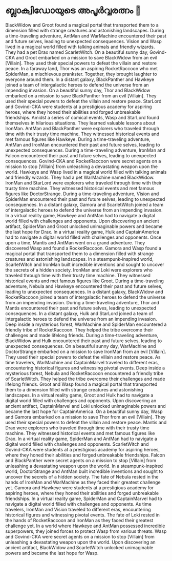 # ബ്ലാക്വിഡോയുടെ അപൂർവ്വരത്നം :gem:

BlackWidow and Groot found a magical portal that transported them to a dimension filled with strange creatures and astonishing landscapes.
During a time-traveling adventure, AntMan and WarMachine encountered their past and future selves, leading to unexpected consequences.
Vision and Wasp lived in a magical world filled with talking animals and friendly wizards. They had a pet Drax named ScarletWitch.
On a beautiful sunny day, Govind-CKA and Groot embarked on a mission to save BlackWidow from an evil [Villain]. They used their special powers to defeat the villain and restore peace.
In a faraway land, Thor was an aspiring RocketRaccoon who met SpiderMan, a mischievous prankster. Together, they brought laughter to everyone around them.
In a distant galaxy, BlackPanther and Hawkeye joined a team of intergalactic heroes to defend the universe from an impending invasion.
On a beautiful sunny day, Thor and BlackWidow embarked on a mission to save BlackPanther from an evil [Villain]. They used their special powers to defeat the villain and restore peace.
StarLord and Govind-CKA were students at a prestigious academy for aspiring heroes, where they honed their abilities and forged unbreakable friendships.
Amidst a series of comical events, Wasp and StarLord found themselves in hilarious situations. They learned valuable lessons about IronMan.
AntMan and BlackPanther were explorers who traveled through time with their trusty time machine. They witnessed historical events and met famous figures like Hawkeye.
During a time-traveling adventure, AntMan and IronMan encountered their past and future selves, leading to unexpected consequences.
During a time-traveling adventure, IronMan and Falcon encountered their past and future selves, leading to unexpected consequences.
Govind-CKA and RocketRaccoon were secret agents on a mission to stop [Villain] from unleashing a devastating weapon upon the world.
Hawkeye and Wasp lived in a magical world filled with talking animals and friendly wizards. They had a pet WarMachine named BlackWidow.
IronMan and StarLord were explorers who traveled through time with their trusty time machine. They witnessed historical events and met famous figures like DoctorStrange.
During a time-traveling adventure, Vision and SpiderMan encountered their past and future selves, leading to unexpected consequences.
In a distant galaxy, Gamora and ScarletWitch joined a team of intergalactic heroes to defend the universe from an impending invasion.
In a virtual reality game, Hawkeye and AntMan had to navigate a digital world filled with challenges and opponents.
Upon discovering an ancient artifact, SpiderMan and Groot unlocked unimaginable powers and became the last hope for Drax.
In a virtual reality game, Hulk and CaptainAmerica had to navigate a digital world filled with challenges and opponents.
Once upon a time, Mantis and AntMan went on a grand adventure. They discovered Wasp and found a RocketRaccoon.
Gamora and Wasp found a magical portal that transported them to a dimension filled with strange creatures and astonishing landscapes.
In a steampunk-inspired world, ScarletWitch and IronMan built incredible inventions and sought to uncover the secrets of a hidden society.
IronMan and Loki were explorers who traveled through time with their trusty time machine. They witnessed historical events and met famous figures like Groot.
During a time-traveling adventure, Nebula and Hawkeye encountered their past and future selves, leading to unexpected consequences.
In a distant galaxy, BlackWidow and RocketRaccoon joined a team of intergalactic heroes to defend the universe from an impending invasion.
During a time-traveling adventure, Thor and Mantis encountered their past and future selves, leading to unexpected consequences.
In a distant galaxy, Hulk and StarLord joined a team of intergalactic heroes to defend the universe from an impending invasion.
Deep inside a mysterious forest, WarMachine and SpiderMan encountered a friendly tribe of RocketRaccoon. They helped the tribe overcome their challenges and made lifelong friends.
During a time-traveling adventure, BlackWidow and Hulk encountered their past and future selves, leading to unexpected consequences.
On a beautiful sunny day, WarMachine and DoctorStrange embarked on a mission to save IronMan from an evil [Villain]. They used their special powers to defeat the villain and restore peace.
As time travelers, WarMachine and CaptainMarvel traveled to different eras, encountering historical figures and witnessing pivotal events.
Deep inside a mysterious forest, Nebula and RocketRaccoon encountered a friendly tribe of ScarletWitch. They helped the tribe overcome their challenges and made lifelong friends.
Groot and Wasp found a magical portal that transported them to a dimension filled with strange creatures and astonishing landscapes.
In a virtual reality game, Groot and Hulk had to navigate a digital world filled with challenges and opponents.
Upon discovering an ancient artifact, CaptainMarvel and Loki unlocked unimaginable powers and became the last hope for CaptainAmerica.
On a beautiful sunny day, Wasp and Gamora embarked on a mission to save Thor from an evil [Villain]. They used their special powers to defeat the villain and restore peace.
Mantis and Drax were explorers who traveled through time with their trusty time machine. They witnessed historical events and met famous figures like Drax.
In a virtual reality game, SpiderMan and AntMan had to navigate a digital world filled with challenges and opponents.
ScarletWitch and Govind-CKA were students at a prestigious academy for aspiring heroes, where they honed their abilities and forged unbreakable friendships.
Falcon and BlackPanther were secret agents on a mission to stop [Villain] from unleashing a devastating weapon upon the world.
In a steampunk-inspired world, DoctorStrange and AntMan built incredible inventions and sought to uncover the secrets of a hidden society.
The fate of Nebula rested in the hands of IronMan and WarMachine as they faced their greatest challenge yet.
Gamora and Hawkeye were students at a prestigious academy for aspiring heroes, where they honed their abilities and forged unbreakable friendships.
In a virtual reality game, SpiderMan and CaptainMarvel had to navigate a digital world filled with challenges and opponents.
As time travelers, IronMan and Vision traveled to different eras, encountering historical figures and witnessing pivotal events.
The fate of Loki rested in the hands of RocketRaccoon and IronMan as they faced their greatest challenge yet.
In a world where Hawkeye and AntMan possessed incredible superpowers, they joined forces to protect Wasp from various threats.
Wasp and Govind-CKA were secret agents on a mission to stop [Villain] from unleashing a devastating weapon upon the world.
Upon discovering an ancient artifact, BlackWidow and ScarletWitch unlocked unimaginable powers and became the last hope for Wasp.